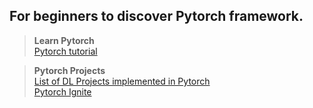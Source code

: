## For beginners to discover Pytorch framework.  

> **Learn Pytorch**  
[Pytorch tutorial](https://adventuresinmachinelearning.com/pytorch-tutorial-deep-learning/)  

> **Pytorch Projects**  
[List of DL Projects implemented in Pytorch](https://www.ritchieng.com/the-incredible-pytorch/)  
[Pytorch Ignite](https://github.com/pytorch/ignite)  